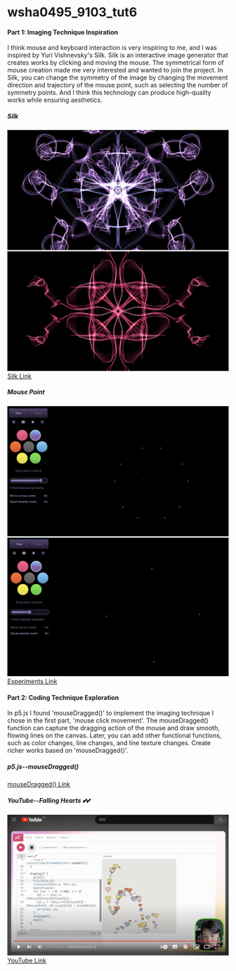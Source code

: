 # wsha0495_9103_tut6

#### Part 1: Imaging Technique Inspiration 

I think mouse and keyboard interaction is very inspiring to me, and I was inspired by Yuri Vishnevsky's Silk. Silk is an interactive image generator that creates works by clicking and moving the mouse. The symmetrical form of mouse creation made me very interested and wanted to join the project. In Silk, you can change the symmetry of the image by changing the movement direction and trajectory of the mouse point, such as selecting the number of symmetry points. And I think this technology can produce high-quality works while ensuring aesthetics.

##### Silk     
![An image of the Silk1](image/Silk1.jpg)
![An image of the Silk2](image/Silk2.jpg)
[Silk Link](https://experiments.withgoogle.com/silk)

##### Mouse Point
![An image of the Mouse1](image/Mouse1.jpg)
![An image of the Mouse2](image/Mouse2.jpg)
[Experiments Link](http://weavesilk.com/)

#### Part 2: Coding Technique Exploration

In p5.js I found 'mouseDragged()' to implement the imaging technique I chose in the first part, 'mouse click movement'. The mouseDragged() function can capture the dragging action of the mouse and draw smooth, flowing lines on the canvas. Later, you can add other functional functions, such as color changes, line changes, and line texture changes. Create richer works based on 'mouseDragged()'.

##### p5.js--mouseDragged()
[mouseDragged() Link](https://p5js.org/reference/#/p5/mouseDragged)
##### YouTube--Falling Hearts 💕💕 
![An image of the YouTube](image/YouTube.jpg)
[YouTube Link](https://www.youtube.com/watch?v=zH3eH3hlGoo)